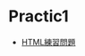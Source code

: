 # Practic1

- [HTML練習問題](https://torisky.xsrv.jp/web/html%E7%B7%B4%E7%BF%92%E5%95%8F%E9%A1%8C/#toc3)
